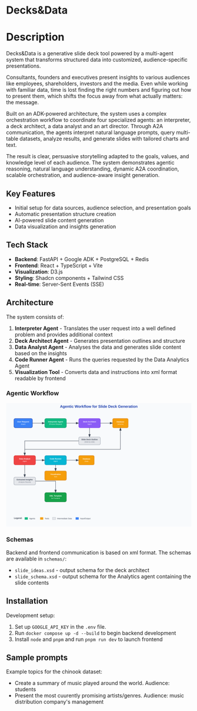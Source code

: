 # Decks&Data

# Description

Decks&Data is a generative slide deck tool powered by a multi-agent system that transforms structured data into customized, audience-specific presentations.

Consultants, founders and executives present insights to various audiences like employees, shareholders, investors and the media. Even while working with familiar data, time is lost finding the right numbers and figuring out how to present them, which shifts the focus away from what actually matters: the message.

Built on an ADK-powered architecture, the system uses a complex orchestration workflow to coordinate four specialized agents: an interpreter, a deck architect, a data analyst and an art director. Through A2A communication, the agents interpret natural language prompts, query multi-table datasets, analyze results, and generate slides with tailored charts and text.

The result is clear, persuasive storytelling adapted to the goals, values, and knowledge level of each audience. The system demonstrates agentic reasoning, natural language understanding, dynamic A2A coordination, scalable orchestration, and audience-aware insight generation.

## Key Features

- Initial setup for data sources, audience selection, and presentation goals
- Automatic presentation structure creation
- AI-powered slide content generation
- Data visualization and insights generation

## Tech Stack

- **Backend**: FastAPI + Google ADK + PostgreSQL + Redis
- **Frontend**: React + TypeScript + Vite
- **Visualization**: D3.js
- **Styling**: Shadcn components + Tailwind CSS
- **Real-time**: Server-Sent Events (SSE)

## Architecture

The system consists of:

1. **Interpreter Agent** - Translates the user request into a well defined problem and provides additional context
2. **Deck Architect Agent** - Generates presentation outlines and structure
3. **Data Analyst Agent** - Analyses the data and generates slide content based on the insights
5. **Code Runner Agent** - Runs the queries requested by the Data Analytics Agent
4. **Visualization Tool** - Converts data and instructions into xml format readable by frontend

### Agentic Workflow

![Agentic Workflow Diagram](agentic_workflow_diagram.svg)


### Schemas

Backend and frontend communication is based on xml format. The schemas are available in `schemas/`:
- `slide_ideas.xsd` - output schema for the deck architect
- `slide_schema.xsd` - output schema for the Analytics agent containing the slide contents

## Installation

Development setup:

1. Set up `GOOGLE_API_KEY` in the `.env` file.
2. Run `docker compose up -d --build` to begin backend development
3. Install `node` and `pnpm` and run `pnpm run dev` to launch frontend

## Sample prompts

Example topics for the chinook dataset:

- Create a summary of music played around the world. Audience: students
- Present the most cuurently promising artists/genres. Audience: music distribution company's management

